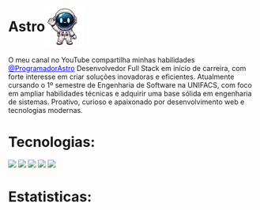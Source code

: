 # <div style="display: flex; align-items: center;"> <div>Astro</div> <img style="width: 80px;" src="astro.png" /> </div>
O meu canal no YouTube compartilha minhas habilidades <a style="color: blue;" href="https://www.youtube.com/@ProgramadorAstro">@ProgramadorAstro</a>
Desenvolvedor Full Stack em início de carreira, com forte interesse em criar soluções inovadoras e eficientes. Atualmente cursando o 1º semestre de Engenharia de Software na UNIFACS, com foco em ampliar habilidades técnicas e adquirir uma base sólida em engenharia de sistemas. Proativo, curioso e apaixonado por desenvolvimento web e tecnologias modernas.

# Tecnologias: 
<img style="width: 80px;" src="https://cdn.jsdelivr.net/gh/devicons/devicon@latest/icons/html5/html5-original.svg" /> <img style="width: 80px;" src="https://cdn.jsdelivr.net/gh/devicons/devicon@latest/icons/css3/css3-original.svg" /> <img style="width: 80px;" src="https://cdn.jsdelivr.net/gh/devicons/devicon@latest/icons/javascript/javascript-original.svg" /> <img style="width: 80px;" src="https://cdn.jsdelivr.net/gh/devicons/devicon@latest/icons/python/python-original.svg" /> <img style="width: 80px;"  src="https://cdn.jsdelivr.net/gh/devicons/devicon@latest/icons/mysql/mysql-original.svg" />
          

# Estatisticas:
<img src="https://github-readme-stats.vercel.app/api?username=Programador-Astro&show_icons=true&theme=tokyonight&include_allcommits=true&locale=pt-br" alt=""><img src="https://github-readme-stats.vercel.app/api/top-langs/?username=Programador-Astro&theme=tokyonight&layout=compact&locale=pt-br&custom_title=Tecnologias" alt="">


